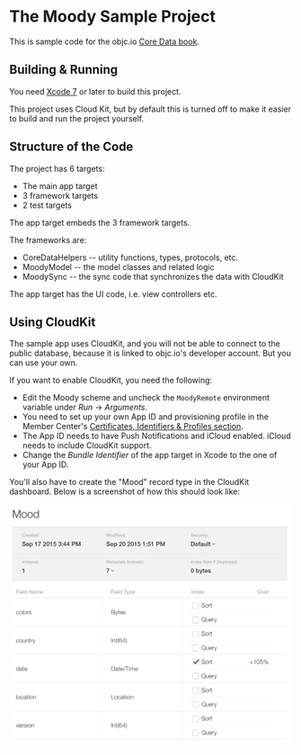 # The Moody Sample Project

This is sample code for the objc.io [Core Data book](https://www.objc.io/books/core-data/).

## Building & Running

You need [Xcode 7](https://developer.apple.com/xcode/) or later to build this project.

This project uses Cloud Kit, but by default this is turned off to make it easier to build and run the project yourself.

## Structure of the Code

The project has 6 targets:

 * The main app target
 * 3 framework targets
 * 2 test targets

The app target embeds the 3 framework targets.

The frameworks are:

 * CoreDataHelpers -- utility functions, types, protocols, etc.
 * MoodyModel -- the model classes and related logic
 * MoodySync -- the sync code that synchronizes the data with CloudKit

The app target has the UI code, i.e. view controllers etc.

## Using CloudKit

The sample app uses CloudKit, and you will not be able to connect to the public database, because it is linked to objc.io's developer account. But you can use your own.

If you want to enable CloudKit, you need the following:

 * Edit the Moody scheme and uncheck the `MoodyRemote` environment variable under *Run* -> *Arguments*.
 * You need to set up your own App ID and provisioning profile in the Member Center's [Certificates, Identifiers & Profiles section](https://developer.apple.com/account/).
 * The App ID needs to have Push Notifications and iCloud enabled. iCloud needs to include CloudKit support.
 * Change the *Bundle Identifier* of the app target in Xcode to the one of your App ID.

You'll also have to create the "Mood" record type in the CloudKit dashboard. Below is a screenshot of how this should look like:

![](cloudkit-schema.png)
